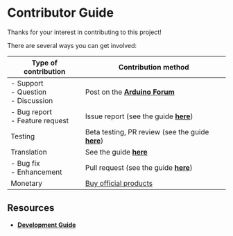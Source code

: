 <!-- Source: https://github.com/arduino/tooling-project-assets/blob/main/documentation-templates/contributor-guide/general/CONTRIBUTING.md -->

# Contributor Guide

Thanks for your interest in contributing to this project!

There are several ways you can get involved:

| Type of contribution                      | Contribution method                                              |
| ----------------------------------------- | ---------------------------------------------------------------- |
| - Support<br/>- Question<br/>- Discussion | Post on the [**Arduino Forum**][forum]                           |
| - Bug report<br/>- Feature request        | Issue report (see the guide [**here**][issues])                  |
| Testing                                   | Beta testing, PR review (see the guide [**here**][beta-testing]) |
| Translation                               | See the guide [**here**][translate]                              |
| - Bug fix<br/>- Enhancement               | Pull request (see the guide [**here**][prs])                     |
| Monetary                                  | [Buy official products][store]                                   |

[forum]: https://forum.arduino.cc
[issues]: contributor-guide/issues.md#issue-report-guide
[beta-testing]: contributor-guide/beta-testing.md#beta-testing-guide
[translate]: contributor-guide/translation.md#translator-guide
[prs]: contributor-guide/pull-requests.md#pull-request-guide
[store]: https://store.arduino.cc

## Resources

- [**Development Guide**](development.md#development-guide)
